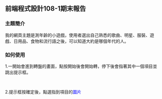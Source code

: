## 前端程式設計108-1期末報告

### 主題簡介
<p>我的網頁主題是測年齡的小遊戲，使用者選出自己熟悉的歌曲、明星、服裝、遊戲、日用品、食物和流行語之後，可以知道大約是哪個年代的人。</p>

### 如何使用
<p>1.一開始會進到轉盤的畫面，點按開始後會開始轉，停下後會指著其中一個項目並跳出提示框。</p><br>
<p>2.提示框按確定後，點選指到項目的<font color="blue">圖片</font>

